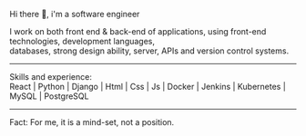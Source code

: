 Hi there 👋, i'm a software engineer

I work on both front end & back-end of applications, using front-end technologies, development languages, <br>databases, strong design ability, server, APIs and version control systems.
<hr class="dotted">
Skills and experience: <br>
React   |   Python   |   Django   |   Html   |   Css   |   Js   |   Docker   |  Jenkins  |   Kubernetes   |   MySQL   |   PostgreSQL
<hr class="dotted">

Fact: For me, it is a mind-set, not a position.






 

 

